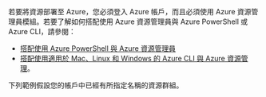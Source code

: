 
若要將資源部署至 Azure，您必須登入 Azure 帳戶，而且必須使用 Azure 資源管理員模組。若要了解如何搭配使用 Azure 資源管理員與 Azure PowerShell 或 Azure CLI，請參閱：

- [搭配使用 Azure PowerShell 與 Azure 資源管理員](powershell-azure-resource-manager.md)
- [搭配使用適用於 Mac、Linux 和 Windows 的 Azure CLI 與 Azure 資源管理](../articles/virtual-machines/xplat-cli-azure-resource-manager.md)。

下列範例假設您的帳戶中已經有所指定名稱的資源群組。

<!---HONumber=62-->